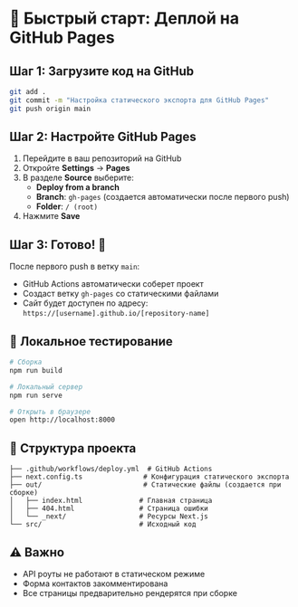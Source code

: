 # 🚀 Быстрый старт: Деплой на GitHub Pages

## Шаг 1: Загрузите код на GitHub

```bash
git add .
git commit -m "Настройка статического экспорта для GitHub Pages"
git push origin main
```

## Шаг 2: Настройте GitHub Pages

1. Перейдите в ваш репозиторий на GitHub
2. Откройте **Settings** → **Pages**
3. В разделе **Source** выберите:
   - **Deploy from a branch**
   - **Branch**: `gh-pages` (создается автоматически после первого push)
   - **Folder**: `/ (root)`
4. Нажмите **Save**

## Шаг 3: Готово! 🎉

После первого push в ветку `main`:
- GitHub Actions автоматически соберет проект
- Создаст ветку `gh-pages` со статическими файлами
- Сайт будет доступен по адресу: `https://[username].github.io/[repository-name]`

## 🔧 Локальное тестирование

```bash
# Сборка
npm run build

# Локальный сервер
npm run serve

# Открыть в браузере
open http://localhost:8000
```

## 📁 Структура проекта

```
├── .github/workflows/deploy.yml  # GitHub Actions
├── next.config.ts               # Конфигурация статического экспорта
├── out/                         # Статические файлы (создается при сборке)
│   ├── index.html              # Главная страница
│   ├── 404.html                # Страница ошибки
│   └── _next/                  # Ресурсы Next.js
└── src/                        # Исходный код
```

## ⚠️ Важно

- API роуты не работают в статическом режиме
- Форма контактов закомментирована
- Все страницы предварительно рендерятся при сборке
